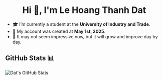 <h1 align="center">Hi 👋, I'm Le Hoang Thanh Dat</h1>

- 🎓 I’m currently a student at the **University of Industry and Trade**.
- 📅 My account was created at **May 1st, 2025**.
- 🚀 It may not seem impressive now, but it will grow and improve day by day.

## GitHub Stats 📊

![Dat's GitHub Stats](https://github-readme-stats.vercel.app/api/?username=datletechxd&show_icons=true&icon_color=00E676&title_color=FF99CC&text_color=FFFFFF&bg_color=0000)
